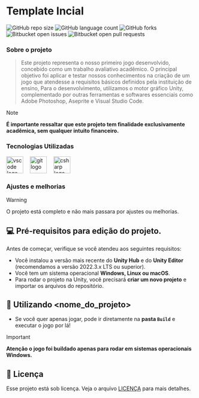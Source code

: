 # Template Incial

![GitHub repo size](https://img.shields.io/github/repo-size/Zev07/meu-template-inicial?style=for-the-badge)
![GitHub language count](https://img.shields.io/github/languages/count/Zev07/meu-template-inicial?style=for-the-badge)
![GitHub forks](https://img.shields.io/github/forks/Zev07/meu-template-inicial?style=for-the-badge)
![Bitbucket open issues](https://img.shields.io/bitbucket/issues/Zev07/meu-template-inicial?style=for-the-badge)
![Bitbucket open pull requests](https://img.shields.io/bitbucket/pr-raw/Zev07/meu-template-inicial?style=for-the-badge)

### Sobre o projeto
> Este projeto representa o nosso primeiro jogo desenvolvido, concebido como um trabalho avaliativo acadêmico. O principal objetivo foi aplicar e testar nossos conhecimentos na criação de um jogo que atendesse a requisitos básicos definidos pela instituição de ensino, Para o desenvolvimento, utilizamos o motor gráfico Unity, complementado por outras ferramentas e softwares essenciais como Adobe Photoshop, Aseprite e Visual Studio Code.

> [!NOTE]
> <b>É importante ressaltar que este projeto tem finalidade exclusivamente acadêmica, sem qualquer intuito financeiro.</b>

### Tecnologias Utilizadas
<div align="left">
  <img src="https://cdn.jsdelivr.net/gh/devicons/devicon/icons/vscode/vscode-original.svg" height="45" alt="vscode logo"  />
  <img width="10" />
  <img src="https://cdn.jsdelivr.net/gh/devicons/devicon/icons/git/git-original.svg" height="45" alt="git logo"  />
  <img width="10" />
  <img src="https://cdn.jsdelivr.net/gh/devicons/devicon/icons/csharp/csharp-original.svg" height="45" alt="csharp logo"  />
</div>

### Ajustes e melhorias
> [!WARNING]
> O projeto está completo e não mais passara por ajustes ou melhorias.


## 💻 Pré-requisitos para edição do projeto.

Antes de começar, verifique se você atendeu aos seguintes requisitos:

* Você instalou a versão mais recente do **Unity Hub** e do **Unity Editor** (recomendamos a versão 2022.3.x LTS ou superior).
* Você tem um sistema operacional **Windows, Linux ou macOS**.
* Para rodar o projeto na Unity, você precisará **criar um novo projeto** e importar os arquivos do repositório.


## 🚀 Utilizando <nome_do_projeto>

* Se você quer apenas jogar, pode ir diretamente na **pasta `Build`** e executar o jogo por lá!
> [!IMPORTANT]
> <b>Atenção o jogo foi buildado apenas para rodar em sistemas operacionais Windows.</b>

## 📝 Licença

Esse projeto está sob licença. Veja o arquivo [LICENÇA](LICENSE.md) para mais detalhes.
